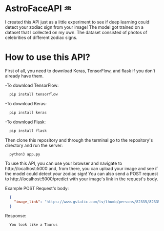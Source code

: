 # AstroFaceAPI ♒️
I created this API just as a little experiment to see if deep learning could detect your zodiac sign from your image! The model got trained on a dataset that I collected on my own. The dataset consisted of photos of celebrities of different zodiac signs.

# How to use this API?
First of all, you need to download Keras, TensorFlow, and flask if you don't already have them.

-To download TensorFlow:

```bash
  pip install tensorflow
```

-To download Keras:


```bash
  pip install keras
```

-To download Flask:


```bash
  pip install flask
```

Then clone this repository and through the terminal go to the repository's directory and run the server:

```bash
  python3 app.py
```

To use this API, you can use your browser and navigate to http://localhost:5000 and, from there, you can upload your image and see if the model could detect your zodiac sign! You can also send a POST request to http://localhost:5000/predict with your image's link in the request's body.

Example POST Request's body:

```json
  {
    "image_link": "https://www.gstatic.com/tv/thumb/persons/82335/82335_v9_bb.jpg"
  }
```

Response:
```
  You look like a Taurus
```
